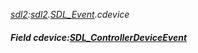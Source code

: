 _[sdl2](../../modules/sdl2/sdl2-module.md):[sdl2](../../modules/sdl2/sdl2-module.md).[SDL\_Event](../../modules/sdl2/sdl2-sdl_event.md).cdevice_
##### Field cdevice:[SDL_ControllerDeviceEvent](../../modules/sdl2/sdl2-sdl_controllerdeviceevent.md)
